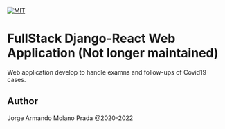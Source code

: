 

[![MIT](https://poser.pugx.org/pixel418/markdownify/license)](https://opensource.org/licenses/MIT)

# FullStack Django-React Web Application (Not longer maintained)

Web application develop to handle examns and follow-ups of Covid19 cases. 

Author
--------

Jorge Armando Molano Prada @2020-2022
